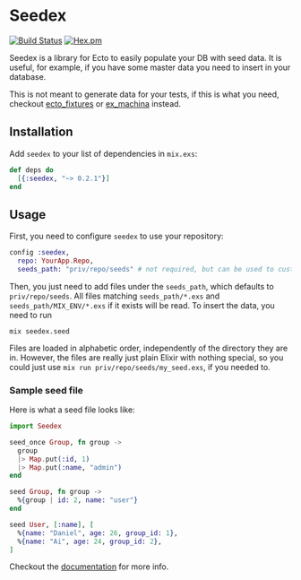 # Seedex

[![Build Status](https://travis-ci.org/danhper/seedex.svg?branch=master)](https://travis-ci.org/danhper/seedex)
[![Hex.pm](https://img.shields.io/hexpm/v/seedex.svg)](https://hex.pm/packages/seedex)

Seedex is a library for Ecto to easily populate your DB with seed data.
It is useful, for example, if you have some master data you need to
insert in your database.

This is not meant to generate data for your tests, if this is what
you need, checkout [ecto_fixtures](https://github.com/dockyard/ecto_fixtures) or
[ex_machina](https://github.com/thoughtbot/ex_machina) instead.

## Installation

Add `seedex` to your list of dependencies in `mix.exs`:

```elixir
def deps do
  [{:seedex, "~> 0.2.1"}]
end
```

## Usage

First, you need to configure `seedex` to use your repository:

```elixir
config :seedex,
  repo: YourApp.Repo,
  seeds_path: "priv/repo/seeds" # not required, but can be used to customize seeds path
```

Then, you just need to add files under the `seeds_path`, which defaults to `priv/repo/seeds`.
All files matching `seeds_path/*.exs` and `seeds_path/MIX_ENV/*.exs` if it exists will be read.
To insert the data, you need to run

```
mix seedex.seed
```

Files are loaded in alphabetic order, independently of the directory they are in.
However, the files are really just plain Elixir with nothing special, so you could
just use `mix run priv/repo/seeds/my_seed.exs`, if you needed to.

### Sample seed file

Here is what a seed file looks like:

```elixir
import Seedex

seed_once Group, fn group ->
  group
  |> Map.put(:id, 1)
  |> Map.put(:name, "admin")
end

seed Group, fn group ->
  %{group | id: 2, name: "user"}
end

seed User, [:name], [
  %{name: "Daniel", age: 26, group_id: 1},
  %{name: "Ai", age: 24, group_id: 2},
]
```

Checkout the [documentation](https://hexdocs.pm/seedex/Seedex.html) for more info.
